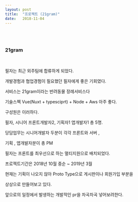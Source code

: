 ```yaml
---
layout: post
title:  "프로젝트 (21gram)"
date:   2018-11-04
---
```

 
<br>
<br>
<h3 style='width: 100%;'>21gram</h3>
<br>

필자는 최근 외주팀에 합류하게 되었다. 

개발경험과 협업경험이 필요했던 필자에게 좋은 기회였다.

서비스는 21gram이라는 반려동물 장례서비스다

기술스펙 Vue(Nuxt + typesciprt) + Node + Aws 아주 좋다.

구성원은 이러하다. 

필자, 시니어 프론트개발자2, 기획자1 앱개발자1 총 5명.

당담업무는 시니어개발자 두분이 각각 프론트와 서버 ,

기획 , 앱개발자분이 총 PM 

필자는 프론트를 최우선으로 하는 멀티지원으로 배치되었다.

프로젝트기간은 2018년 10월 중순 ~ 2019년 3월

현재는 기획이 나오지 않아 Proto Type으로 게시판이나 회원가입 부분을

상상으로 만들어보고 있다.

앞으로의 일정에서 발생하는 개발적인 pr을 차곡차곡 넣어보려한다.

<br>

<br>